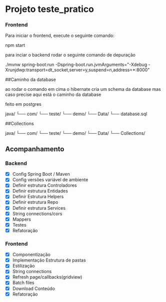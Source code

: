 # Projeto teste_pratico

### Frontend

Para iniciar o frontend, execute o seguinte comando:

npm start

para inciar o backend rodar o seguinte comando de depuração

./mvnw spring-boot:run -Dspring-boot.run.jvmArguments="-Xdebug -Xrunjdwp:transport=dt_socket,server=y,suspend=n,address=*:8000"

##Caminho da database

ao rodar o comando em cima o hibernate cria um schema da database mas caso precise aqui está o caminho da database 

feito em postgres

java/
└── com/
 └── teste/
   └── demo/
    └── Data/ 
      └── database.sql

##Collections 

java/
└── com/
 └── teste/
   └── demo/
    └── Data/ 
      └── Collections/

## Acompanhamento

### Backend

- [x] Config Spring Boot / Maven
- [x] Config versões variável de ambiente
- [x] Definir estrutura Controladores
- [x] Definir estrutura Entidades
- [x] Definir Estrutura Helpers
- [x] Definir estrutura Repo
- [x] Definir estrutura Services
- [x] String connections/cors
- [x] Mappers
- [x] Testes
- [x] Refatoração

### Frontend

- [x] Componentização
- [x] Implementação Estrutura de pastas
- [x] Estilização
- [x] String connections
- [x] Refresh page/callbacks(gridview)
- [x] Batch files
- [x] Download Conteúdo
- [x] Refatoração
